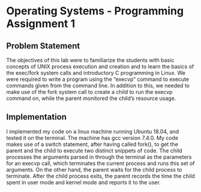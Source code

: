 # Operating Systems - Programming Assignment 1

## Problem Statement
The objectives of this lab were to familiarize the students with basic concepts of UNIX process execution and creation and to learn the basics of the exec/fork system calls and introductory C programming in Linux. We were required to write a program using the “execvp” command to execute commands given from the command line. In addition to this, we needed to make use of the fork system call to create a child to run the execvp command on, while the parent monitored the child’s resource usage.

## Implementation
I implemented my code on a linux machine running Ubuntu 18.04, and tested it on the terminal. The machine has gcc version 7.4.0.  My code makes use of a switch statement, after having called fork(), to get the parent and the child to execute two distinct snippets of code. The child processes the arguments parsed in through the terminal as the parameters for an execvp call, which terminates the current process and runs this set of arguments. On the other hand, the parent waits for the child process to terminate. After the child process exits, the parent records the time the child spent in user mode and kernel mode and reports it to the user.
